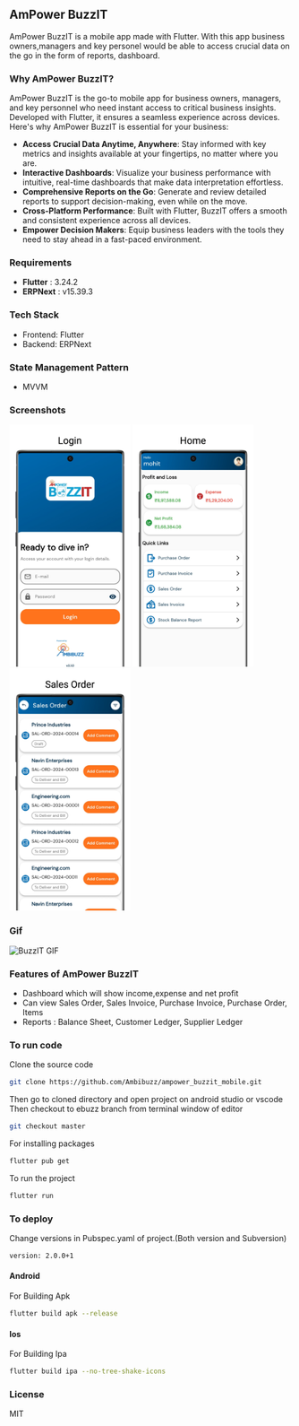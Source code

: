 ## AmPower BuzzIT
AmPower BuzzIT is a mobile app made with Flutter. With this app business owners,managers and key personel would be able to access crucial data on the go in the form of reports, dashboard.

### Why AmPower BuzzIT?

AmPower BuzzIT is the go-to mobile app for business owners, managers, and key personnel who need instant access to critical business insights. Developed with Flutter, it ensures a seamless experience across devices. Here's why AmPower BuzzIT is essential for your business:

- **Access Crucial Data Anytime, Anywhere**: Stay informed with key metrics and insights available at your fingertips, no matter where you are.
- **Interactive Dashboards**: Visualize your business performance with intuitive, real-time dashboards that make data interpretation effortless.
- **Comprehensive Reports on the Go**: Generate and review detailed reports to support decision-making, even while on the move.
- **Cross-Platform Performance**: Built with Flutter, BuzzIT offers a smooth and consistent experience across all devices.
- **Empower Decision Makers**: Equip business leaders with the tools they need to stay ahead in a fast-paced environment.

### Requirements
- **Flutter** : 3.24.2
- **ERPNext** : v15.39.3

### Tech Stack
- Frontend: Flutter
- Backend: ERPNext

### State Management Pattern
- MVVM

### Screenshots

<kbd><img width="216" height="432" src="screenshots/login.png" alt="Login" /></kbd>
<kbd><img width="216" height="432" src="screenshots/home.png" alt="Home" /></kbd>
<kbd><img width="216" height="432" src="screenshots/doctype.png" alt="Item Info" /></kbd>

### Gif

<img src="https://github.com/Ambibuzz/ampower_buzzit_mobile_app/blob/buzzit_flutter/gif/buzzit_recording.gif" alt="BuzzIT GIF" width="216" height="432">

### Features of AmPower BuzzIT
- Dashboard which will show income,expense and net profit
- Can view Sales Order, Sales Invoice, Purchase Invoice, Purchase Order, Items
- Reports : Balance Sheet, Customer Ledger, Supplier Ledger

### To run code
Clone the source code<br/>
```sh
git clone https://github.com/Ambibuzz/ampower_buzzit_mobile.git
```
Then go to cloned directory and open project on android studio or vscode<br/>
Then checkout to ebuzz branch from terminal window of editor<br/>
```sh
git checkout master
```
For installing packages<br/>
```sh
flutter pub get
```
To run the project<br/>
```sh
flutter run
```

### To deploy
Change versions in Pubspec.yaml of project.(Both version and Subversion)
```sh
version: 2.0.0+1
```
#### Android
For Building Apk
```sh
flutter build apk --release
```


#### Ios
For Building Ipa
```sh
flutter build ipa --no-tree-shake-icons
```


### License
MIT